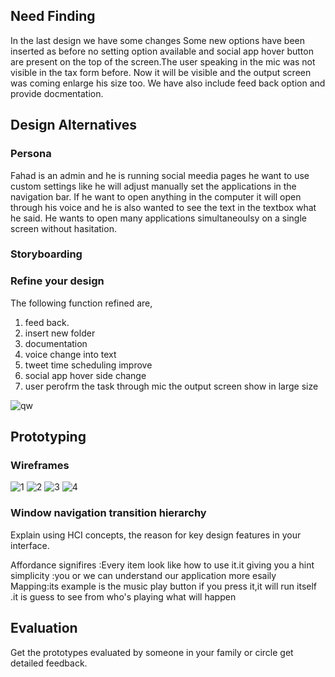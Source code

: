 ## Need Finding ##
In the last design we have some changes Some new options have been inserted as before no setting option available and social app hover button are present on the top of the screen.The user speaking in the mic was not visible in the tax form before. Now it will be visible and the output screen was coming enlarge his size too. We have also include feed back option and provide docmentation.

## Design Alternatives ##

### Persona ###
Fahad is an admin and he is running social meedia pages he want to use custom settings like he will adjust manually set the applications in the navigation bar. If he want to open anything in the computer it will open through his voice and he is also wanted to see the text in the textbox what he said. He wants to open many applications simultaneoulsy on a single screen without hasitation.

### Storyboarding ###

### Refine your design ###

The following function refined are, 

1) feed back. 
2) insert new folder 
3) documentation 
4) voice change into text
5) tweet time scheduling improve 
6) social app hover side change 
7) user perofrm the task through mic the output screen show in large size

![qw](https://user-images.githubusercontent.com/66660943/88834723-ac83e200-d1ed-11ea-9f2a-6c3221a3f2ba.jpeg)


## Prototyping ##

### Wireframes

![1](https://user-images.githubusercontent.com/51967342/88836418-1604f000-d1f0-11ea-8402-ad288bf37b2a.png)
![2](https://user-images.githubusercontent.com/51967342/88836429-19987700-d1f0-11ea-92ec-fd9ef710b72c.png)
![3](https://user-images.githubusercontent.com/51967342/88836436-1bfad100-d1f0-11ea-90bf-2bc5ab35ad11.png)
![4](https://user-images.githubusercontent.com/51967342/88836445-1e5d2b00-d1f0-11ea-9629-4abc394de554.png)

### Window navigation transition hierarchy

Explain using HCI concepts, the reason for key design features in your interface.

Affordance signifires :Every item look like how to use it.it giving you a hint 
simplicity :you or we can  understand our application more esaily
Mapping:its example is the music play button if you press it,it will run itself .it is guess to see from who's playing what will happen


## Evaluation ##
Get the prototypes evaluated by someone in your family or circle get detailed feedback.
